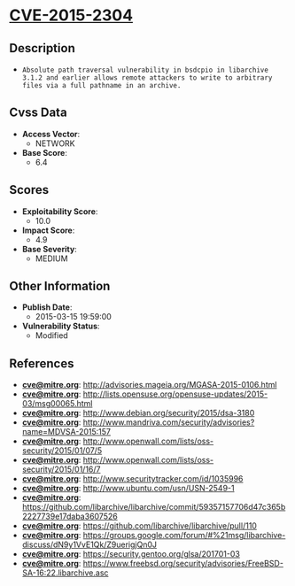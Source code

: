 
# [CVE-2015-2304](http://advisories.mageia.org/MGASA-2015-0106.html)

## Description

- `Absolute path traversal vulnerability in bsdcpio in libarchive 3.1.2 and earlier allows remote attackers to write to arbitrary files via a full pathname in an archive.`

## Cvss Data

- **Access Vector**:
  - NETWORK
- **Base Score**:
  - 6.4

## Scores

- **Exploitability Score**:
  - 10.0
- **Impact Score**:
  - 4.9
- **Base Severity**:
  - MEDIUM

## Other Information

- **Publish Date**:
  - 2015-03-15 19:59:00
- **Vulnerability Status**:
  - Modified

## References

- **cve@mitre.org**: http://advisories.mageia.org/MGASA-2015-0106.html
- **cve@mitre.org**: http://lists.opensuse.org/opensuse-updates/2015-03/msg00065.html
- **cve@mitre.org**: http://www.debian.org/security/2015/dsa-3180
- **cve@mitre.org**: http://www.mandriva.com/security/advisories?name=MDVSA-2015:157
- **cve@mitre.org**: http://www.openwall.com/lists/oss-security/2015/01/07/5
- **cve@mitre.org**: http://www.openwall.com/lists/oss-security/2015/01/16/7
- **cve@mitre.org**: http://www.securitytracker.com/id/1035996
- **cve@mitre.org**: http://www.ubuntu.com/usn/USN-2549-1
- **cve@mitre.org**: https://github.com/libarchive/libarchive/commit/59357157706d47c365b2227739e17daba3607526
- **cve@mitre.org**: https://github.com/libarchive/libarchive/pull/110
- **cve@mitre.org**: https://groups.google.com/forum/#%21msg/libarchive-discuss/dN9y1VvE1Qk/Z9uerigjQn0J
- **cve@mitre.org**: https://security.gentoo.org/glsa/201701-03
- **cve@mitre.org**: https://www.freebsd.org/security/advisories/FreeBSD-SA-16:22.libarchive.asc
